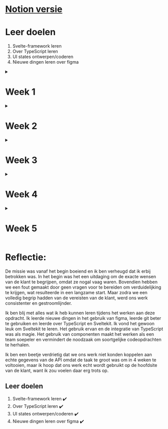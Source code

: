 # [Notion versie](https://www.notion.so/Crowd-Storming-PB-294df19cf6324264992c356532aa3674?pvs=4)

# Leer doelen
1. Svelte-framework leren
2. Over TypeScript leren
3. UI states ontwerpen/coderen
4. Nieuwe dingen leren over figma

<details>
<summary><h1>Week 1</h1></summary>
In week één zijn we op dinsdag gestart met een vergadering met de opdrachtgever op de locatie NDSM in Amsterdam. Tijdens deze bijeenkomst ontvingen we gedetailleerdere informatie over de opdracht. De opdrachtgever presenteerde ons gebruikersverhalen, ontwerpen die waren gemaakt in Figma en enkele assets die we konden gebruiken voor de website.

Helaas zijn we na dit gesprek vergeten om een grondige debriefingssessie met elkaar te houden, wat later een probleem bleek te zijn dat we moesten oplossen.

We hebben het huidige ontwerp van de website gekregen, waarbij de opdrachtgever uitlegde hoe gebruikers momenteel omgaan met de inhoud ervan.

![image](https://github.com/DutchEllie/meesterproef-2223/assets/94317411/17e02ac3-c1ca-45f7-9d6a-ad9fb7cd06df)

Vervolgens zijn we begonnen met het ontwerpen van verschillende pagina's, maar zonder een duidelijk vastgesteld doel waar we naartoe werkten. Jesse heeft een overzichtspagina gemaakt waar deelnemers uitdagingen kunnen zoeken, en Tingting en Sundous hebben de challenge-detailpagina aangepast om er een bewerkingspagina voor challengehouders van te maken.

![image](https://github.com/DutchEllie/meesterproef-2223/assets/94317411/0d2c4030-1c33-4c05-b607-341ebc314d7f)
![image](https://github.com/DutchEllie/meesterproef-2223/assets/94317411/85ffad55-90a4-467b-90aa-18997b5e705c)

We hebben een weloverwogen beslissing genomen om ons te richten op het leren en toepassen van zowel het Svelte-framework als TypeScript in ons werk. Door beide technologieën te omarmen, streven we ernaar onze programmeervaardigheden te vergroten en tegelijkertijd de efficiëntie en kwaliteit van ons werk te verbeteren.

Het gebruik van het Svelte-framework biedt ons de mogelijkheid om op een gestructureerde en geoptimaliseerde manier webapplicaties te ontwikkelen. Met de nadruk op het minimaliseren van de hoeveelheid code die naar de browser wordt gestuurd, kunnen we snelle en responsieve gebruikerservaringen creëren. Bovendien maakt de componentgebaseerde architectuur van Svelte het gemakkelijker om onze code modulair en herbruikbaar te maken, wat bijdraagt aan een efficiënte ontwikkeling en onderhoud.

Daarnaast hebben we besloten om TypeScript te omarmen als onze programmeertaal. TypeScript biedt ons de voordelen van statische typen, waardoor we sterke typcontroles kunnen uitvoeren en potentiële fouten in een vroeg stadium kunnen identificeren. Dit bevordert de robuustheid en betrouwbaarheid van onze code. Bovendien voorziet TypeScript ons van uitgebreide editorondersteuning en verbeterde code-intelligentie, waardoor de productiviteit van ons ontwikkelingsteam wordt verhoogd.

Door ons te verdiepen in het Svelte-framework en TypeScript, streven we ernaar om moderne en professionele webapplicaties te bouwen die voldoen aan de behoeften en verwachtingen van onze opdrachtgevers en eindgebruikers. We zijn enthousiast over de mogelijkheden die deze technologieën bieden en zijn vastberaden om ons werk naar een hoger niveau te tillen.

## Conclusie
Deze week bestond ons werk voornamelijk uit het klonen van de bestaande pagina's die nodig waren voor de site. Hierdoor had ik het gevoel dat we geen significant vooruitgang boekten en misten we onderlinge organisatie.
</details>

<details>
<summary><h1>Week 2</h1></summary>
Sinds ik de basis ben gaan leren over Svelte en hoe ik in principe met hem om kan gaan, heb ik de persoonlijke pagina heb ik de footer als een test gemaakt.

![image](https://github.com/DutchEllie/meesterproef-2223/assets/94317411/89f4b24c-6e97-465a-a943-f10ae1b81cc3)

Daarna ben ik begonnen met het omzetten van de profiel pagina van de challenger van het design naar de code.

![image](https://github.com/DutchEllie/meesterproef-2223/assets/94317411/e9e68372-ebb5-4732-874b-dcfdf2a0af85)

Omdat we niet veel pagina's hadden om aan te werken, werd mijn werk hier gedaan. Door mijn aanwezigheid op Cssday kon ik niet aanwezig zijn bij de review met de opdrachtgever. Dus ik wist van mijn teamleden dat de klant niet helemaal tevreden was en dat was niet wat hij wilde, dus moesten we in een grotere volgorde werken, van wireframes tot hifi-prototype.

## Conclusie
We moeten een beetje vergeten wat we nu hebben gedaan om het weer aan de praat te krijgen, maar het was niet zo erg omdat ik de basisprincipes die ik leerde over svelte en TypeScript mocht uitproberen.
</details>

<details>
<summary><h1>Week 3</h1></summary>
Deze week zijn we begonnen met het identificeren van de behoeften van de gebruiker op elke pagina en het omzetten van deze behoeften in schetsen.
— SCHETS IMAGES

Daarna begon ik een aantal van deze schetsen om te zetten in hifi-ontwerp
<details>
<summary>Challenger dashboard</summary>

![image](https://github.com/DutchEllie/meesterproef-2223/assets/94317411/794ec53f-4c27-41e5-95c6-66fa3b718fb6)
![image](https://github.com/DutchEllie/meesterproef-2223/assets/94317411/76352cf6-4aea-4f76-bd0e-e55abe0c4596)

</details>

<details>
<summary>Challenger entries Ja/Nee view</summary>

![image](https://github.com/DutchEllie/meesterproef-2223/assets/94317411/eed12bb1-7f4f-4adc-b47b-c3a0888d0e5e)
![image](https://github.com/DutchEllie/meesterproef-2223/assets/94317411/e2782de6-00df-435b-af1c-0320945729ff)

</details>

<details>
<summary>Challenger entries uitgebreide view</summary>

![image](https://github.com/DutchEllie/meesterproef-2223/assets/94317411/53eb2b5c-c7ef-457b-99d9-3263f729bf29)
![image](https://github.com/DutchEllie/meesterproef-2223/assets/94317411/1ed0d38a-5315-4b4e-8d34-1160598d6cdd)

![image](https://github.com/DutchEllie/meesterproef-2223/assets/94317411/54d36193-03ef-41eb-bffb-d8b4897d99c1)
![image](https://github.com/DutchEllie/meesterproef-2223/assets/94317411/b2056c7e-bc96-4650-a19b-36194914a239)

</details>

Nadat de pagina's waren voorbereid, begon ik ze te koppelen om er een [🔗hifi-prototype](https://www.figma.com/proto/8BMfHxpqQN2b7JwFvRdjVP/Project?type=design&node-id=930-5250&scaling=min-zoom&page-id=900%3A4868&starting-point-node-id=930%3A5250&show-proto-sidebar=1) van te maken
![image](https://github.com/DutchEllie/meesterproef-2223/assets/94317411/93aa2854-d198-4459-b3d0-12f8487748b2)

## Conclusie
Het beoordelingsgesprek met de klant was positief en hij was tevreden met ons werk tot nu toe in vergelijking met de week ervoor. We hebben zeer nuttige feedback en tips gekregen en volgende week gaan we aan de slag met verbeteringen en het omzetten van ons werk in code.

</details>

<details>
<summary><h1>Week 4</h1></summary>
Ik ben verheugd dat we officieel gestart zijn met het coderen. Ons hoofddoel is nu om onze ontwerpen om te zetten naar functionele codepagina's. Eerst hebben we een vergadering gehad om de rollen te bespreken en te bepalen wie verantwoordelijk zal zijn voor welk gedeelte van het project.

Voor het coderen van de "Challenge upload" pagina heb ik de volgende componenten gemaakt om mijn hoofdpagina op te bouwen:
- List van input

<details>
  <summary>code</summary>

```JS
<script lang="ts">
	import { createEventDispatcher } from 'svelte';
    import Buttons from "$lib/Buttons.svelte";

	export let placeholder_Text = 'Enter item...';

	let inputValue: string = '';
	let itemList: string[] = [];

	const dispatch = createEventDispatcher();

	function addItem() {
		if (inputValue) {
			itemList = [...itemList, inputValue];
			inputValue = '';
		}
	}

	function removeItem(index: number) {
		itemList = itemList.filter((_, i) => i !== index);
	}
</script>

<div class="input-list">
	<input type="text" class="input" placeholder={placeholder_Text} bind:value={inputValue} />
	<button class="button" on:click={addItem}> + </button>
</div>

<ul class="item-list">
	{#each itemList as item, i (itemList)}
		<li class="item">
			<span>{item}</span>
			<button class="remove-button" on:click={() => removeItem(i)}> x </button>
		</li>
	{/each}
</ul>

```

</details>

- select menu

<details>
  <summary>code</summary>

```JS
<script lang="ts">
	export let options: string[];
</script>

<select id="options">
	{#each options as option}
		<option value={option}>{option}</option>
	{/each}
</select>
```

</details>

- input (text , url  , date)

<details>
  <summary>code</summary>

```JS
<script lang="ts">
	export let placeholder_Text: string = 'Write somthing ...';

	export let inputType: 'text' | 'date' | 'url' | 'textarea';
</script>

<input type={inputType} class={inputType} placeholder={placeholder_Text} />

```

</details>


- textarea

<details>
  <summary>code</summary>

```JS
<script lang="ts">
    export let placeholder:string;
</script>

<textarea name="textarea" id="textarea" cols="30" rows="5" placeholder={placeholder}></textarea>

<style>
    textarea{
        padding: .5em;
        font-size: 1em;
    }
</style>
```

</details>

- Drag en Dropp

<details>
  <summary>code</summary>

```JS
<script lang="ts">
	import { onMount } from 'svelte';

	let droppedFiles: File[] = [];
	let inputRef: HTMLInputElement;

	function handleDragOver(event: DragEvent) {
		event.preventDefault();
	}

	function handleDrop(event: DragEvent) {
		event.preventDefault();
		const files = Array.from(event.dataTransfer?.files || []);
		droppedFiles = files;
	}

	function handleInputChange(event: Event) {
		const files = Array.from((event.target as HTMLInputElement).files || []);
		droppedFiles = files;
	}

	onMount(() => {
		inputRef = document.getElementById('file-input') as HTMLInputElement;
	});

	export let DragType: 'image' | 'zip';
</script>

<div class="drop-area" on:dragover={handleDragOver} on:drop={handleDrop}>
	{#if DragType === 'image'}
		<img src="/image-icon.svg" alt="svg icon" />
	{:else if DragType === 'zip'}
		<img src="/folder-icon.svg" alt="svg icon" />
	{/if}
	<div>
		<p>Drag and drop images, or</p>
		<input class="file-input" type="file" on:change={handleInputChange} multiple />
		<button class="browse-button" on:click={() => inputRef.click()}>Browse</button>
	</div>

	<div>
		<p>Max 6MB each (12MB for video's)</p>

		<ul>
			<li>aspect ratio 16:9</li>
			<li>Recommended size 1024x576</li>
		</ul>
	</div>
</div>

{#if droppedFiles.length > 0}
	<ul class="file-list">
		{#each droppedFiles as file}
			<li>{file.name}</li>
		{/each}
	</ul>
{/if}
```

</details>

![image](https://github.com/DutchEllie/meesterproef-2223/assets/94317411/7a22000d-34a6-49a5-a1fe-6b516ad23083)


Voor de beoordelingspagina heb ik de volgende componenten gemaakt:
- Het beoordeling formulier
 
![image](https://github.com/DutchEllie/meesterproef-2223/assets/94317411/8cbae4c8-7f77-4251-a226-d397d44d4cdc)

<details>
<summary>De slider code</summary>

```JS
<script lang="ts">
	export let titel: string;
	export let icon: string = 'hearteyes';
	export let level: string = 'So bad';
	let iconURL: string;

	switch (icon) {
		case 'hearteyes': {
			iconURL = 'url(/love-eyes-smiley.svg)';
			break;
		}
		case 'fire': {
			iconURL = 'url(/fire-emoji.svg)';
			break;
		}
		case 'rocket': {
			iconURL = 'url(/rocket-emoji.svg)';
			break;
		}
	}

	let sliderValue: number;
	sliderValue = 0;
	let color: string;
	let weight: string;
	let score: number = 0;

	import { createEventDispatcher } from 'svelte';
	const dispatch = createEventDispatcher();

	interface Ranking {
		rank: string;
	}

	let rankings: Ranking[] = [
		{ rank: 'so bad' },
		{ rank: 'bad' },
		{ rank: 'good' },
		{ rank: 'super' },
		{ rank: 'amazing' },
		{ rank: 'So amazing' }
	];

	$: {
		console.log('sliderValue:', sliderValue);
	}

	function handleSliderInput(event: Event) {
		sliderValue = Number((event.target as HTMLInputElement).value);
		dispatch('sliderInput', sliderValue); // Dispatch the event with the current sliderValue

		if (sliderValue == 0 && sliderValue < rankings.length) {
			level = rankings[sliderValue].rank;
			color = 'black';
			weight = 'lighter';
		} else if (sliderValue == 1 && sliderValue < rankings.length) {
			level = rankings[sliderValue].rank;
			color = 'black';
			weight = 'lighter';
		} else if (sliderValue == 2 && sliderValue < rankings.length) {
			level = rankings[sliderValue].rank;
			color = 'black';
			weight = 'lighter';
		} else if (sliderValue == 3 && sliderValue < rankings.length) {
			level = rankings[sliderValue].rank;
			color = 'black';
			weight = 'lighter';
		} else if (sliderValue == 4 && sliderValue < rankings.length) {
			level = rankings[sliderValue].rank;
			color = 'red';
			weight = 'bolder';
		} else {
			level = rankings[sliderValue].rank;
			color = 'red';
			weight = 'bolder';
		}
	}
</script>
```
```html
<label>
	<h3>{titel}:</h3>
	<p style:color style:font-weight={weight}>{level}</p>
	<input
		type="range"
		min="0"
		max="5"
		step="1"
		class={icon}
		on:input={handleSliderInput}
		bind:value={sliderValue}
		required
	/>
</label>
```

```css
<style>

	label {
		width: 100%;
		height: fit-content;

		display: grid;
		grid-template-columns: repeat(2, 1fr);
		column-gap: 0.5em;
		margin-top: 1em;
	}

	label h3 {
		font-weight: lighter;
		text-transform: capitalize;
		justify-self: start;
	}

	label p {
		text-transform: capitalize;
		justify-self: end;

		padding: .25em .5em;
		border-radius: .5em;

		background-color: white;
	}

	label input[type='range'] {
		appearance: none;
		-webkit-appearance: none;
		margin: 18px 0;
		width: 100%;

		grid-column: 1/-1;
		border-radius: 5em;

		background: rgba(145, 145, 145, 0.198);
		background-image: linear-gradient(
			to right,
			rgba(145, 145, 145, 0.198) 0 23%,
			black 0 23.5%,
			rgba(145, 145, 145, 0.198) 0 41%,
			black 0 41.5%,
			rgba(145, 145, 145, 0.198) 0 60%,
			black 0 60.5%,
			rgba(145, 145, 145, 0.198) 0 77%,
			black 0 77.5%,
			rgba(255, 255, 255, 0.198) 0 99%,
			black 0 99.5%
		);

		overscroll-behavior-x: contain;
	}
	label input[type='range']:focus {
		outline: none;
	}
	label input[type='range']::-webkit-slider-runnable-track {
		width: 100%;
		height: 1em;
		cursor: pointer;
		background-color: transparent;
		border-radius: 5em;
	}

	label input[type='range']::-webkit-slider-thumb {
		-webkit-appearance: none;
		--size: 3em;
		height: var(--size);
		width: var(--size);
		border-radius: 50%;
		background: transparent;
		background-position: center;
		background-repeat: no-repeat;
		background-size: cover;
		cursor: pointer;
		margin-top: -14px;
	}

	label input[type='range']::-moz-range-track {
		width: 100%;
		height: 1em;
		cursor: pointer;

		border-radius: 5em;
	}

	label input[type='range']::-moz-range-thumb {
		--size: 2.5em;
		height: var(--size);
		width: var(--size);
		border-radius: 50%;
		background: transparent;
		background-position: center;
		background-repeat: no-repeat;
		background-size: cover;
		cursor: pointer;
		border: none;
	}

	label input[type='range'].hearteyes::-webkit-slider-thumb {
		background-image: url(/love-eyes-smiley.svg);
	}
	label input[type='range'].hearteyes::-moz-range-thumb {
		background-image: url(/love-eyes-smiley.svg);
	}

	label input[type='range'].fire::-webkit-slider-thumb {
		background-image: url(/fire-emoji.svg);
	}
	label input[type='range'].fire::-moz-range-thumb {
		background-image: url(/fire-emoji.svg);
	}

	label input[type='range'].rocket::-webkit-slider-thumb {
		background-image: url(/rocket-emoji.svg);
		transform: scale(1.5);
	}
	label input[type='range'].rocket::-moz-range-thumb {
		background-image: url(/rocket-emoji.svg);
		transform: scale(1.5);
	}

	label input[type='range']:hover::-moz-range-thumb {
		transform: scale(1.3);
	}
	label input[type='range']:hover::-webkit-slider-thumb {
		transform: scale(1.3);
	}

	label input[type='range'].rocket:hover::-webkit-slider-thumb {
		transform: scale(1.8);
	}
	label input[type='range'].rocket:hover::-moz-range-thumb {
		transform: scale(1.8);
	}
</style>
```

</details>

<details>
<summary>De formulier code</summary>

```JS
<script lang="ts">
	import { listen } from 'svelte/internal';
	import Slider from './Slider.svelte';
	let slider_concept: string;
	let slider_proces: string;
	let slider_creativity: string;
	slider_concept = 'concept';
	slider_proces = 'proces';
	slider_creativity = 'creativity';

	let slider_concept_value: number;
	let slider_proces_value: number;
	let slider_creativity_value: number;

	// Make sure the total doesn't exceed 10
	$: {
		let total = slider_concept_value + slider_proces_value + slider_creativity_value;
		if (total > 10) {
			let excess = total - 10;
			// Deduct the excess from the last changed slider
			if (slider_concept_value >= excess) slider_concept_value -= excess;
			else if (slider_proces_value >= excess) slider_proces_value -= excess;
			else if (slider_creativity_value >= excess) slider_creativity_value -= excess;
		}
	}

	function handleConceptSliderInput(event: CustomEvent<number>) {
		slider_concept_value = event.detail;
	}

	function handleProcesSliderInput(event: CustomEvent<number>) {
		slider_proces_value = event.detail;
	}

	function handleCreativitySliderInput(event: CustomEvent<number>) {
		slider_creativity_value = event.detail;
	}

	const whiteStarSVGs = [
		'/half-star-left-white.svg',
		'/half-star-right-white.svg',
		'/half-star-left-white.svg',
		'/half-star-right-white.svg',
		'/half-star-left-white.svg',
		'/half-star-right-white.svg',
		'/half-star-left-white.svg',
		'/half-star-right-white.svg',
		'/half-star-left-white.svg',
		'/half-star-right-white.svg'
	];

	const yellowStarSVGs = [
		'/half-star-left.svg',
		'/half-star-right.svg',
		'/half-star-left.svg',
		'/half-star-right.svg',
		'/half-star-left.svg',
		'/half-star-right.svg',
		'/half-star-left.svg',
		'/half-star-right.svg',
		'/half-star-left.svg',
		'/half-star-right.svg'
	];
</script>
```
```html

```
</details>

- Team members blok

![image](https://github.com/DutchEllie/meesterproef-2223/assets/94317411/91de4772-ff57-4cca-8cf8-82809e31f2e4)

<details>
<summary>Code</summary>

```JS
 <script lang="ts">
	export const firstName: string = 'Sundous';
	export const lastName: string = 'Kanaan';
	export const location: string = 'Japan';
	export const userImage: string = '/fire-emoji.svg';
	export const education: string = 'CMD';

	interface Rol {
		id: number;
		rol: string[];
	}

	let rolls: Rol[] = [
		{ id: 1, rol: ['film', 'frontender'] },
		{ id: 2, rol: ['UX/UI', 'frontender', 'designer'] }
	];
</script>
```
```html
<li class="teamUser">
	<a href="/">
		<div>
			<img src={userImage} alt="{firstName} {lastName} profile image" />
		</div>
		<div>
			<span>
				<h3>{firstName} {lastName}</h3>
				<p>{location}</p>
			</span>
			<p>{education}</p>
			<span>
				<h3>Rol:</h3>
				<ul>
					<li>
						{#each rolls as rol (rol.id)}
							{#each rol.rol as userrol}
								<p>{userrol}</p>
							{/each}
						{/each}
					</li>
				</ul>
			</span>
		</div>
	</a>
</li>
```
</details>

</details>

<details>
<summary><h1>Week 5</h1></summary>

Dit is de laatste werkweek waarin we alles moeten voltooien en aan het einde van de week ons werk moeten indienen.
Deze week heb ik me gericht op het afronden van alle taken waaraan ik vorige week heb gewerkt.

- De feedback formulier af maken met simpele animatie als een persoon heeft 5 steren gehaald.

![feedback done2](https://github.com/DutchEllie/meesterproef-2223/assets/94317411/530a3593-2a19-42df-9194-a923f45467f6)

- De create challenge pagina:

![creat](https://github.com/DutchEllie/meesterproef-2223/assets/94317411/f68d721b-2b61-4601-93a3-1b00aa4cc78f)

Ik heb 

1- De components stijlen aangepast

2- De buttons toegevoegd 

3- De twee volgende staps gemaakt

  - stap 1:

![stap1](https://github.com/DutchEllie/meesterproef-2223/assets/94317411/49965b58-cdb1-49c0-8e60-4b50ffda5812)

  - stap 2:

![stap2](https://github.com/DutchEllie/meesterproef-2223/assets/94317411/0e6c98e3-4e4d-4617-a357-fa1bf350d910)

  - stap 3:

![stap3](https://github.com/DutchEllie/meesterproef-2223/assets/94317411/eecd2319-216b-468c-8fa4-3dbc539b2249)

  - stap 4:

![stap4](https://github.com/DutchEllie/meesterproef-2223/assets/94317411/54f6d570-253c-420c-b94a-36534fc0e8c9)

4- De feedback pagina bouwen en de grid van het aanpassen

![image](https://github.com/DutchEllie/meesterproef-2223/assets/94317411/3b528f63-a834-46cc-a51b-965ff19d51f2)
![image](https://github.com/DutchEllie/meesterproef-2223/assets/94317411/c7d57585-e61c-4cf5-9991-9ad1ad13025e)

5- De 3 soorten van de Listinput component aangepast

<details>
<summary>Zonder beschrijving</summary>

<details>
<summary>Code</summary>

```TypeScript
{#if variant === 'none'}
	<div class="input-list">
		<input
			type="text"
			class="input {inputType}"
			placeholder={placeholderText}
			bind:value={inputValue}
			on:keydown={handleKeyDown}
		/>
		<button class="button" on:click={addItem}>
			<img class="plus" src="/plus-icon.svg" alt="Plus icon" />
		</button>
	</div>

	<ul class="item-list">
		{#each itemList as item, i}
			<li class="item">
				<p>🗸 {item}</p>
				<button class="remove-button" on:click={() => removeItem(i)}>
					<img src="/x-icon.svg" alt="X icon" />
				</button>
			</li>
		{/each}
	</ul>
{/if}

```
</details>

</details>


<details>
<summary>Met tekstbeschrijving</summary>

<details>
<summary>Code</summary>

```
{#if variant === 'text'}
	<div class="input-list">
		<span class="listWithDescription_container">
			<input
				type="text"
				class="input"
				placeholder={placeholderText}
				bind:value={inputValue}
				on:keydown={handleKeyDown}
			/>
			<input
				type="text"
				class="input"
				placeholder={placeholderDescription}
				bind:value={descriptionInputValue}
				on:keydown={handleKeyDown}
			/>
		</span>
		<button class="button" on:click={addItem}>
			<img class="plus" src="/plus-icon.svg" alt="Plus icon" />
		</button>
	</div>

	<ul class="item-list">
		{#each itemList as item, i}
			<li class="item Description">
				<span>
					{#if typeof item === 'object'}
						<p>🗸 {item.inputValue}</p>
						{#if item.descriptionInputValue}
							<p>{item.descriptionInputValue}</p>
						{/if}
					{:else}
						<p>{item}</p>
					{/if}
				</span>

				<button class="remove-button" on:click={() => removeItem(i)}>
					<img src="/x-icon.svg" alt="X icon" />
				</button>
			</li>
		{/each}
	</ul>
{/if}

```
</details>

</details>

<details>
<summary>Met linkbeschrijving</summary>

Ik heb hier de code aangepast om een video review te maken als de link van een video is anders gaat het als link verschijnen

<details>
<summary>Code</summary>

```TypeScript
{#if variant === 'link'}
	<div class="input-list">
		<span class="listWithDescription_container">
			<input
				type="text"
				class="input"
				placeholder={placeholderText}
				bind:value={inputValue}
				on:keydown={handleKeyDown}
			/>
			<input
				type="url"
				class="input"
				placeholder={placeholderDescription}
				bind:value={descriptionInputValue}
				on:keydown={handleKeyDown}
			/>
		</span>
		<button class="button" on:click={addItem}
			><img class="plus" src="/plus-icon.svg" alt="Plus icon" /></button
		>
	</div>

	<ul class="item-list {(checkInputLink = 'video' ? 'link' : '')}">
		{#each itemList as item, i}
			{#if typeof item === 'object' && linkPattern.test(item.descriptionInputValue)}
				<li class="item Description {(checkInputLink = 'video' ? 'link' : '')}">
					<span>
						<p>🗸 {item.inputValue}</p>
						{#if videoLinkPattern.test(item.descriptionInputValue)}
							<iframe src={item.descriptionInputValue} title="youtube link" frameborder="0" />
						{:else if linkPattern.test(item.descriptionInputValue)}
							<a href={item.descriptionInputValue} target="_blank">{item.descriptionInputValue}</a>
						{/if}
					</span>

					<button class="remove-button" on:click={() => removeItem(i)}>
						<img src="/x-icon.svg" alt="X icon" />
					</button>
				</li>
			{/if}
		{/each}
	</ul>
{/if}
```
</details>

<details>
<summary>Het list maken event</summary>

```TypeScript
	function addItem() {
		if (inputValue && descriptionInputValue) {
			let newItem: string | Item | undefined = undefined;

			if (variant === 'link') {
				if (videoLinkPattern.test(descriptionInputValue)) {
					// Video link item
					if (!embedVideoLinkPattern.test(descriptionInputValue)) {
						const embedLink = convertToEmbedLink(descriptionInputValue);
						newItem = {
							inputValue,
							descriptionInputValue: embedLink
						};
						checkInputLink = 'video';
					} else {
						newItem = {
							inputValue,
							descriptionInputValue
						};
						checkInputLink = 'video';
					}
				} else if (linkPattern.test(descriptionInputValue)) {
					// Regular link item
					newItem = {
						inputValue,
						descriptionInputValue
					};
					checkInputLink = 'webLink';
				} else {
					// Not a link item
					newItem = {
						inputValue,
						descriptionInputValue
					};
					checkInputLink = 'text';
				}
			} else if (variant === 'text') {
				// Text item
				newItem = {
					inputValue,
					descriptionInputValue
				};
				checkInputLink = 'text';
			}

			if (newItem) {
				itemList = [...itemList, newItem];
			}

			inputValue = '';
			descriptionInputValue = '';
		} else {
			// None variant item
			if (inputValue) {
				itemList = [...itemList, inputValue];
				inputValue = '';
				descriptionInputValue = '';
				checkInputLink = 'none';
			}
		}
	}
```
</details>


</details>

6- Zero state maken

![zero-state](https://github.com/DutchEllie/meesterproef-2223/assets/94317411/a46b0a18-ecac-411a-a390-766836a2b1d0)

![zero-state-mob](https://github.com/DutchEllie/meesterproef-2223/assets/94317411/2551aeca-8828-4904-ac07-cbe813344b9c)

![zero-state-pc](https://github.com/DutchEllie/meesterproef-2223/assets/94317411/ef978a88-6e44-4305-a764-408ec335a65d)

</details>


# Reflectie:

De missie was vanaf het begin boeiend en ik ben verheugd dat ik erbij betrokken was. In het begin was het een uitdaging om de exacte wensen van de klant te begrijpen, omdat ze nogal vaag waren. Bovendien hebben we een fout gemaakt door geen vragen voor te bereiden om verduidelijking te krijgen, wat resulteerde in een langzame start. Maar zodra we een volledig begrip hadden van de vereisten van de klant, werd ons werk consistenter en gestroomlijnder.

Ik ben blij met alles wat ik heb kunnen leren tijdens het werken aan deze opdracht. Ik leerde nieuwe dingen in het gebruik van figma, leerde git beter te gebruiken en leerde over TypeScript en Sveltekit. Ik vond het gewoon leuk om Sveltekit te leren. Het gebruik ervan en de integratie van TypeScript was als magie. Het gebruik van componenten maakt het werken als een team soepeler en vermindert de noodzaak om soortgelijke codeopdrachten te herhalen.

Ik ben een beetje verdrietig dat we ons werk niet konden koppelen aan echte gegevens van de API omdat de taak te groot was om in 4 weken te voltooien, maar ik hoop dat ons werk echt wordt gebruikt op de hoofdsite van de klant, want ik zou voelen daar erg trots op.

## Leer doelen

1. Svelte-framework leren ✔️
2. Over TypeScript leren ✔️
3. UI states ontwerpen/coderen ✔️
4. Nieuwe dingen leren over figma ✔️
